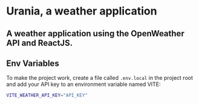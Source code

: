 # Urania, a weather application
A weather application using the OpenWeather API and ReactJS.
----

## Env Variables

To make the project work, create a file called ``.env.local`` in the project root and add your API key to an environment variable named VITE:

```bash
VITE_WEATHER_API_KEY="API_KEY"
```